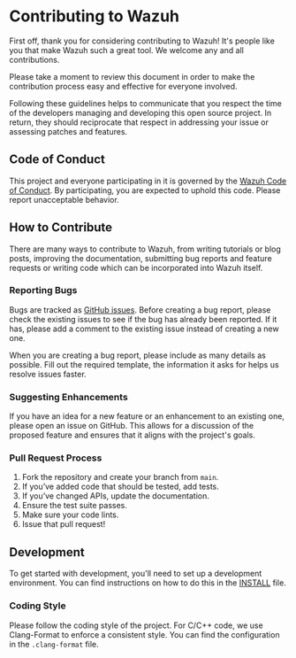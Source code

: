 # Contributing to Wazuh

First off, thank you for considering contributing to Wazuh! It's people like you that make Wazuh such a great tool. We welcome any and all contributions.

Please take a moment to review this document in order to make the contribution process easy and effective for everyone involved.

Following these guidelines helps to communicate that you respect the time of the developers managing and developing this open source project. In return, they should reciprocate that respect in addressing your issue or assessing patches and features.

## Code of Conduct

This project and everyone participating in it is governed by the [Wazuh Code of Conduct](CODE_OF_CONDUCT.md). By participating, you are expected to uphold this code. Please report unacceptable behavior.

## How to Contribute

There are many ways to contribute to Wazuh, from writing tutorials or blog posts, improving the documentation, submitting bug reports and feature requests or writing code which can be incorporated into Wazuh itself.

### Reporting Bugs

Bugs are tracked as [GitHub issues](https://github.com/wazuh/wazuh/issues). Before creating a bug report, please check the existing issues to see if the bug has already been reported. If it has, please add a comment to the existing issue instead of creating a new one.

When you are creating a bug report, please include as many details as possible. Fill out the required template, the information it asks for helps us resolve issues faster.

### Suggesting Enhancements

If you have an idea for a new feature or an enhancement to an existing one, please open an issue on GitHub. This allows for a discussion of the proposed feature and ensures that it aligns with the project's goals.

### Pull Request Process

1. Fork the repository and create your branch from `main`.
2. If you’ve added code that should be tested, add tests.
3. If you’ve changed APIs, update the documentation.
4. Ensure the test suite passes.
5. Make sure your code lints.
6. Issue that pull request!

## Development

To get started with development, you'll need to set up a development environment. You can find instructions on how to do this in the [INSTALL](INSTALL) file.

### Coding Style

Please follow the coding style of the project. For C/C++ code, we use Clang-Format to enforce a consistent style. You can find the configuration in the `.clang-format` file.